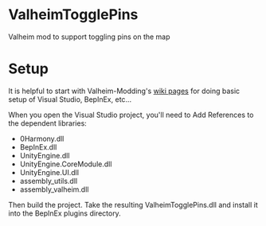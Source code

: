 # ValheimTogglePins
Valheim mod to support toggling pins on the map

# Setup
It is helpful to start with Valheim-Modding's [wiki pages](https://github.com/Valheim-Modding/Wiki/wiki) for doing basic setup of Visual Studio, BepInEx, etc...

When you open the Visual Studio project, you'll need to Add References to the dependent libraries:
* 0Harmony.dll
* BepInEx.dll
* UnityEngine.dll
* UnityEngine.CoreModule.dll
* UnityEngine.UI.dll
* assembly_utils.dll
* assembly_valheim.dll

Then build the project.  Take the resulting ValheimTogglePins.dll and install it into the BepInEx plugins directory.
